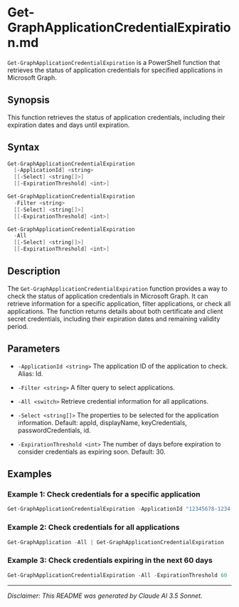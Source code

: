 # Get-GraphApplicationCredentialExpiration.md

`Get-GraphApplicationCredentialExpiration` is a PowerShell function that retrieves the status of application credentials for specified applications in Microsoft Graph.

## Synopsis

This function retrieves the status of application credentials, including their expiration dates and days until expiration.

## Syntax

```powershell
Get-GraphApplicationCredentialExpiration
  [-ApplicationId] <string>
  [[-Select] <string[]>]
  [[-ExpirationThreshold] <int>]

Get-GraphApplicationCredentialExpiration
  -Filter <string>
  [[-Select] <string[]>]
  [[-ExpirationThreshold] <int>]

Get-GraphApplicationCredentialExpiration
  -All
  [[-Select] <string[]>]
  [[-ExpirationThreshold] <int>]
```

## Description

The `Get-GraphApplicationCredentialExpiration` function provides a way to check the status of application credentials in Microsoft Graph. It can retrieve information for a specific application, filter applications, or check all applications. The function returns details about both certificate and client secret credentials, including their expiration dates and remaining validity period.

## Parameters

- `-ApplicationId <string>`
  The application ID of the application to check. Alias: Id.

- `-Filter <string>`
  A filter query to select applications.

- `-All <switch>`
  Retrieve credential information for all applications.

- `-Select <string[]>`
  The properties to be selected for the application information. Default: appId, displayName, keyCredentials, passwordCredentials, id.

- `-ExpirationThreshold <int>`
  The number of days before expiration to consider credentials as expiring soon. Default: 30.

## Examples

### Example 1: Check credentials for a specific application
```powershell
Get-GraphApplicationCredentialExpiration -ApplicationId "12345678-1234-1234-1234-123456789012"
```

### Example 2: Check credentials for all applications
```powershell
Get-GraphApplication -All | Get-GraphApplicationCredentialExpiration
```

### Example 3: Check credentials expiring in the next 60 days
```powershell
Get-GraphApplicationCredentialExpiration -All -ExpirationThreshold 60
```

---

*Disclaimer: This README was generated by Claude AI 3.5 Sonnet.*
